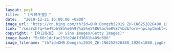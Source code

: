 ```yaml
---
layout: post
title:  "【今日冬至】"
date:   "2019-12-21 16:00:00 +0800"
image_url: "http://cn.bing.com/th?id=OHR.Dongzhi2019_ZH-CN6252826480_1920x1080.jpg&rf=LaDigue_1920x1080.jpg&pid=hp"
link: "/search?q=%e4%bb%8a%e6%97%a5%e5%86%ac%e8%87%b3&form=hpcapt&mkt=zh-cn"
copyright: "【今日冬至】 (© Sino Images/Getty Images)"
image_hash: "5c60c1dcfae23fd24dfd3681b489e688"
image_filename: "th?id=OHR.Dongzhi2019_ZH-CN6252826480_1920x1080.jpg&rf=LaDigue_1920x1080.jpg&pid=hp"
---
```


